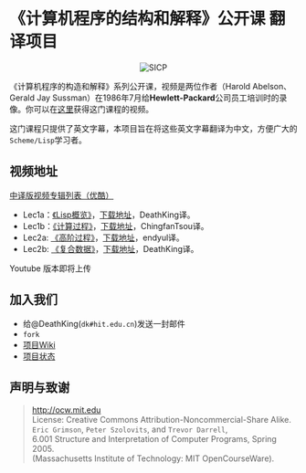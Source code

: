 # 《计算机程序的结构和解释》公开课 翻译项目

<p align="center">
  <img src="http://groups.csail.mit.edu/mac/classes/6.001/abelson-sussman-lectures/wizard.jpg" alt="SICP"/>
</p>

《计算机程序的构造和解释》系列公开课，视频是两位作者（Harold Abelson、Gerald Jay Sussman）在1986年7月给**Hewlett-Packard**公司员工培训时的录像。你可以在[这里](http://ocw.mit.edu/OcwWeb/Electrical-Engineering-and-Computer-Science/6-001Spring-2005/CourseHome/index.htm)获得这门课程的视频。

这门课程只提供了英文字幕，本项目旨在将这些英文字幕翻译为中文，方便广大的`Scheme/Lisp`学习者。

## 视频地址

[中译版视频专辑列表（优酷）](http://www.youku.com/playlist_show/id_18958522.html)

+ Lec1a：[《Lisp概览》](http://v.youku.com/v_show/id_XNTEzMDAyMTU2.html)，[下载地址](http://pan.baidu.com/s/1kTmeMgR)，DeathKing译。
+ Lec1b：[《计算过程》](http://v.youku.com/v_show/id_XNTMxODY1NTg4.html)，[下载地址](http://pan.baidu.com/s/1o6G0Qgi)，ChingfanTsou译。
+ Lec2a: [《高阶过程》]()，[下载地址](http://pan.baidu.com/s/1jG3HI8A)，endyul译。
+ Lec2b: [《复合数据》]()，[下载地址](http://pan.baidu.com/s/1o6HgNgu)，DeathKing译。

Youtube 版本即将上传

## 加入我们

+ 给@DeathKing(`dk#hit.edu.cn`)发送一封邮件
+ `fork`
+ [项目Wiki](https://github.com/FoOTOo/Learning-SICP/wiki)
+ [项目状态](https://github.com/FoOTOo/Learning-SICP/wiki/%E9%A1%B9%E7%9B%AE%E7%8A%B6%E6%80%81)


## 声明与致谢

> http://ocw.mit.edu  
> License: Creative Commons Attribution-Noncommercial-Share Alike.  
> `Eric Grimson`, `Peter Szolovits`, and `Trevor Darrell`,   
> 6.001 Structure and Interpretation of Computer Programs, Spring 2005.  
> (Massachusetts Institute of Technology: MIT OpenCourseWare).  

